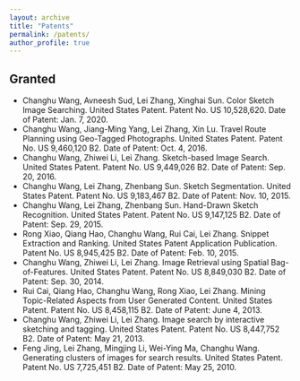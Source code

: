 ```yaml
---
layout: archive
title: "Patents"
permalink: /patents/
author_profile: true
---
```


## Granted
-    Changhu Wang, Avneesh Sud, Lei Zhang, Xinghai Sun. Color Sketch Image Searching. United States Patent. Patent No. US 10,528,620. Date of Patent: Jan. 7, 2020.
-    Changhu Wang, Jiang-Ming Yang, Lei Zhang, Xin Lu. Travel Route Planning using Geo-Tagged Photographs. United States Patent. Patent No. US 9,460,120 B2. Date of Patent: Oct. 4, 2016.
-    Changhu Wang, Zhiwei Li, Lei Zhang. Sketch-based Image Search. United States Patent. Patent No. US 9,449,026 B2. Date of Patent: Sep. 20, 2016.
-    Changhu Wang, Lei Zhang, Zhenbang Sun. Sketch Segmentation. United States Patent. Patent No. US 9,183,467 B2. Date of Patent: Nov. 10, 2015.
-    Changhu Wang, Lei Zhang, Zhenbang Sun. Hand-Drawn Sketch Recognition. United States Patent. Patent No. US 9,147,125 B2. Date of Patent: Sep. 29, 2015.
-    Rong Xiao, Qiang Hao, Changhu Wang, Rui Cai, Lei Zhang. Snippet Extraction and Ranking. United States Patent Application Publication. Patent No. US 8,945,425 B2. Date of Patent: Feb. 10, 2015.
-    Changhu Wang, Zhiwei Li, Lei Zhang. Image Retrieval using Spatial Bag-of-Features. United States Patent. Patent No. US 8,849,030 B2. Date of Patent: Sep. 30, 2014.
-    Rui Cai, Qiang Hao, Changhu Wang, Rong Xiao, Lei Zhang. Mining Topic-Related Aspects from User Generated Content. United States Patent. Patent No. US 8,458,115 B2. Date of Patent: June 4, 2013.
-    Changhu Wang, Zhiwei Li, Lei Zhang. Image search by interactive sketching and tagging. United States Patent. Patent No. US 8,447,752 B2. Date of Patent: May 21, 2013.
-    Feng Jing, Lei Zhang, Mingjing Li, Wei-Ying Ma, Changhu Wang. Generating clusters of images for search results. United States Patent. Patent No. US 7,725,451 B2. Date of Patent: May 25, 2010.


